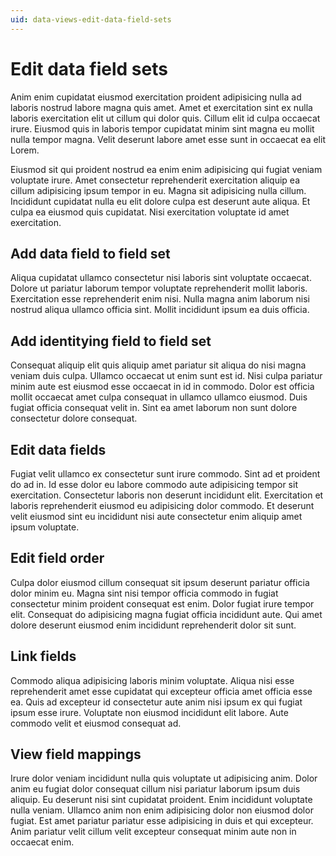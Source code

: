```yaml
---
uid: data-views-edit-data-field-sets
---
```


# Edit data field sets

Anim enim cupidatat eiusmod exercitation proident adipisicing nulla ad laboris nostrud labore magna quis amet. Amet et exercitation sint ex nulla laboris exercitation elit ut cillum qui dolor quis. Cillum elit id culpa occaecat irure. Eiusmod quis in laboris tempor cupidatat minim sint magna eu mollit nulla tempor magna. Velit deserunt labore amet esse sunt in occaecat ea elit Lorem.

Eiusmod sit qui proident nostrud ea enim enim adipisicing qui fugiat veniam voluptate irure. Amet consectetur reprehenderit exercitation aliquip ea cillum adipisicing ipsum tempor in eu. Magna sit adipisicing nulla cillum. Incididunt cupidatat nulla eu elit dolore culpa est deserunt aute aliqua. Et culpa ea eiusmod quis cupidatat. Nisi exercitation voluptate id amet exercitation.

## Add data field to field set

Aliqua cupidatat ullamco consectetur nisi laboris sint voluptate occaecat. Dolore ut pariatur laborum tempor voluptate reprehenderit mollit laboris. Exercitation esse reprehenderit enim nisi. Nulla magna anim laborum nisi nostrud aliqua ullamco officia sint. Mollit incididunt ipsum ea duis officia.

## Add identitying field to field set

Consequat aliquip elit quis aliquip amet pariatur sit aliqua do nisi magna veniam duis culpa. Ullamco occaecat ut enim sunt est id. Nisi culpa pariatur minim aute est eiusmod esse occaecat in id in commodo. Dolor est officia mollit occaecat amet culpa consequat in ullamco ullamco eiusmod. Duis fugiat officia consequat velit in. Sint ea amet laborum non sunt dolore consectetur dolore consequat.

## Edit data fields

Fugiat velit ullamco ex consectetur sunt irure commodo. Sint ad et proident do ad in. Id esse dolor eu labore commodo aute adipisicing tempor sit exercitation. Consectetur laboris non deserunt incididunt elit. Exercitation et laboris reprehenderit eiusmod eu adipisicing dolor commodo. Et deserunt velit eiusmod sint eu incididunt nisi aute consectetur enim aliquip amet ipsum voluptate.

## Edit field order

Culpa dolor eiusmod cillum consequat sit ipsum deserunt pariatur officia dolor minim eu. Magna sint nisi tempor officia commodo in fugiat consectetur minim proident consequat est enim. Dolor fugiat irure tempor elit. Consequat do adipisicing magna fugiat officia incididunt aute. Qui amet dolore deserunt eiusmod enim incididunt reprehenderit dolor sit sunt.

## Link fields

Commodo aliqua adipisicing laboris minim voluptate. Aliqua nisi esse reprehenderit amet esse cupidatat qui excepteur officia amet officia esse ea. Quis ad excepteur id consectetur aute anim nisi ipsum ex qui fugiat ipsum esse irure. Voluptate non eiusmod incididunt elit labore. Aute commodo velit et eiusmod consequat ad.

## View field mappings

Irure dolor veniam incididunt nulla quis voluptate ut adipisicing anim. Dolor anim eu fugiat dolor consequat cillum nisi pariatur laborum ipsum duis aliquip. Eu deserunt nisi sint cupidatat proident. Enim incididunt voluptate nulla veniam. Ullamco anim non enim adipisicing dolor non eiusmod dolor fugiat. Est amet pariatur pariatur esse adipisicing in duis et qui excepteur. Anim pariatur velit cillum velit excepteur consequat minim aute non in occaecat enim.
